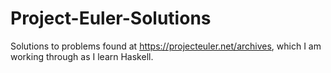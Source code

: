 # Project-Euler-Solutions

Solutions to problems found at https://projecteuler.net/archives, which I am working through as I learn Haskell. 

